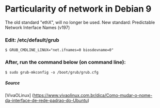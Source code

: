 # Particularity of network in Debian 9

The old standard "ethX", will no longer be used.
New standard: Predictable Network Interface Names (v197)

### Edit: /etc/default/grub
`$ GRUB_CMDLINE_LINUX="net.ifnames=0 biosdevname=0"`

### After, run the command below (on command line):
`$ sudo grub-mkconfig -o /boot/grub/grub.cfg`

##### Source
[VivaOLinux] (https://www.vivaolinux.com.br/dica/Como-mudar-o-nome-da-interface-de-rede-padrao-do-Ubuntu)


